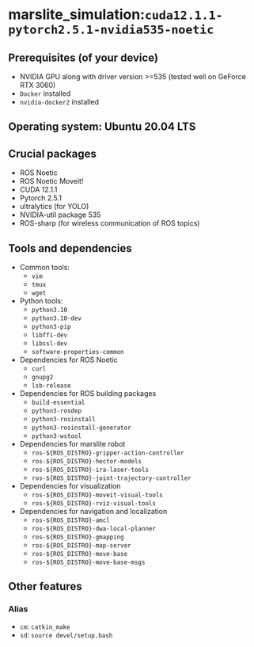 # marslite_simulation:`cuda12.1.1-pytorch2.5.1-nvidia535-noetic`

## Prerequisites (of your device)
* NVIDIA GPU along with driver version >=535 (tested well on GeForce RTX 3060)
* `Docker` installed
* `nvidia-docker2` installed

## Operating system: Ubuntu 20.04 LTS

## Crucial packages
* ROS Noetic
* ROS Noetic Moveit!
* CUDA 12.1.1
* Pytorch 2.5.1
* ultralytics (for YOLO)
* NVIDIA-util package 535
* ROS-sharp (for wireless communication of ROS topics)

## Tools and dependencies
* Common tools:
  - `vim`
  - `tmux`
  - `wget`
* Python tools:
  - `python3.10`
  - `python3.10-dev`
  - `python3-pip`
  - `libffi-dev`
  - `libssl-dev`
  - `software-properties-common`
* Dependencies for ROS Noetic
  - `curl`
  - `gnupg2`
  - `lsb-release`
* Dependencies for ROS building packages
  - `build-essential`
  - `python3-rosdep`
  - `python3-rosinstall`
  - `python3-rosinstall-generator`
  - `python3-wstool`
* Dependencies for marslite robot
  - `ros-${ROS_DISTRO}-gripper-action-controller`
  - `ros-${ROS_DISTRO}-hector-models`
  - `ros-${ROS_DISTRO}-ira-laser-tools`
  - `ros-${ROS_DISTRO}-joint-trajectory-controller`
* Dependencies for visualization
  - `ros-${ROS_DISTRO}-moveit-visual-tools`
  - `ros-${ROS_DISTRO}-rviz-visual-tools`
* Dependencies for navigation and localization
  - `ros-${ROS_DISTRO}-amcl`
  - `ros-${ROS_DISTRO}-dwa-local-planner`
  - `ros-${ROS_DISTRO}-gmapping`
  - `ros-${ROS_DISTRO}-map-server`
  - `ros-${ROS_DISTRO}-move-base`
  - `ros-${ROS_DISTRO}-move-base-msgs`

## Other features

### Alias
* `cm`: `catkin_make`
* `sd`: `source devel/setup.bash`